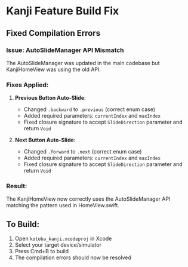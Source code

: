# Kanji Feature Build Fix

## Fixed Compilation Errors

### Issue: AutoSlideManager API Mismatch
The AutoSlideManager was updated in the main codebase but KanjiHomeView was using the old API.

### Fixes Applied:

1. **Previous Button Auto-Slide**:
   - Changed `.backward` to `.previous` (correct enum case)
   - Added required parameters: `currentIndex` and `maxIndex`
   - Fixed closure signature to accept `SlideDirection` parameter and return `Void`

2. **Next Button Auto-Slide**:
   - Changed `.forward` to `.next` (correct enum case)
   - Added required parameters: `currentIndex` and `maxIndex`
   - Fixed closure signature to accept `SlideDirection` parameter and return `Void`

### Result:
The KanjiHomeView now correctly uses the AutoSlideManager API matching the pattern used in HomeView.swift.

## To Build:
1. Open `kotoba_kanji.xcodeproj` in Xcode
2. Select your target device/simulator
3. Press Cmd+B to build
4. The compilation errors should now be resolved
